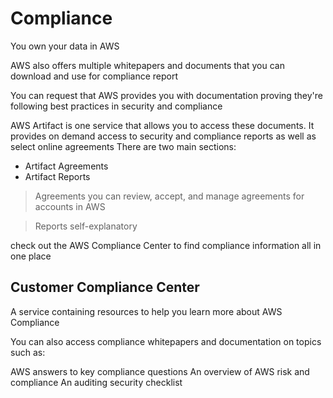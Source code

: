 # Compliance
You own your data in AWS

AWS also offers multiple whitepapers and documents that you can download and use for compliance report

You can request that AWS provides you with documentation proving they're following best practices in security and compliance

AWS Artifact is one service that allows you to access these documents. It provides on demand access to security and compliance reports as well as select online agreements
There are two main sections:
- Artifact Agreements
- Artifact Reports


> Agreements
you can review, accept, and manage agreements for accounts in AWS

> Reports
self-explanatory

check out the AWS Compliance Center to find compliance information all in one place


## Customer Compliance Center
A service containing resources to help you learn more about AWS Compliance


You can also access compliance whitepapers and documentation on topics such as:

AWS answers to key compliance questions
An overview of AWS risk and compliance
An auditing security checklist